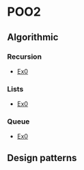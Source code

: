# POO2

## Algorithmic

### Recursion

* [Ex0](algorithmic/recursion)

### Lists

* [Ex0](algorithmic/list)

### Queue

* [Ex0](algorithmic/queue/usingArrays)

## Design patterns
